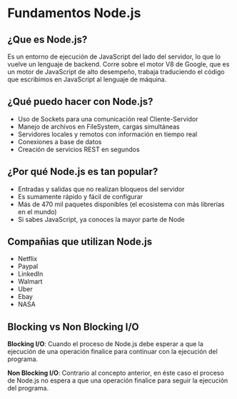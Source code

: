 # Fundamentos Node.js

## ¿Que es Node.js?
Es un entorno de ejecución de JavaScript del lado del servidor, lo que lo vuelve un lenguaje de backend. Corre sobre el motor V8 de Google, que es un motor de JavaScript de alto desempeño, trabaja traduciendo el código que escribimos en JavaScript al lenguaje de máquina. 

## ¿Qué puedo hacer con Node.js?

 - Uso de Sockets para una comunicación real Cliente-Servidor
 - Manejo de archivos en FileSystem, cargas simultáneas
 - Servidores locales y remotos con información en tiempo real
 - Conexiones a base de datos
 - Creación de servicios REST en segundos

## ¿Por qué Node.js es tan popular?

 - Entradas y salidas que no realizan bloqueos del servidor
 - Es sumamente rápido y fácil de configurar
 - Más de 470 mil paquetes disponibles (el ecosistema con más librerías en el mundo)
 - Si sabes JavaScript, ya conoces la mayor parte de Node

## Compañias que utilizan Node.js

 - Netflix
 - Paypal
 - LinkedIn
 - Walmart
 - Uber
 - Ebay
 - NASA

## Blocking vs Non Blocking I/O

**Blocking I/O**: Cuando el proceso de Node.js debe esperar a que la ejecución de una operación finalice para continuar con la ejecución del programa.

**Non Blocking I/O**: Contrario al concepto anterior, en éste caso el proceso de Node.js no espera a que una operación finalice para seguir la ejecución del programa.

